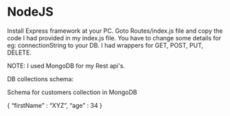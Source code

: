 # NodeJS
Install Express framework at your PC.
Goto Routes/index.js file and copy the code I had provided in my index.js file.
You have to change some details for eg: connectionString to your DB.
I had wrappers for GET, POST, PUT, DELETE.

NOTE: I used MongoDB for my Rest api's.


DB collections schema:

Schema for customers collection in MongoDB

{
“firstName” : “XYZ”,
“age” :  34
}
